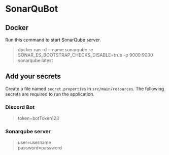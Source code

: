 # SonarQuBot

## Docker

Run this command to start SonarQube server.

> docker run -d --name sonarqube -e SONAR_ES_BOOTSTRAP_CHECKS_DISABLE=true -p 9000:9000 sonarqube:latest

## Add your secrets

Create a file named `secret.properties` in `src/main/resources`. The following secrets are required to run the
application.

### Discord Bot

> token=botToken123

### Sonarqube server

> user=username<br>
> password=password
